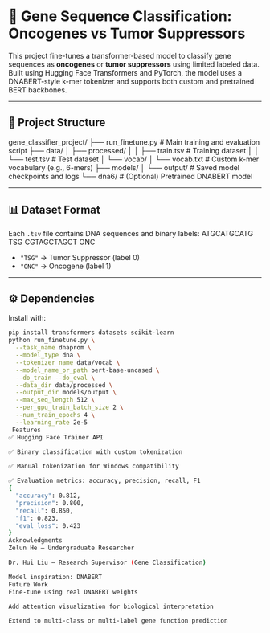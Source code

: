 # 🧬 Gene Sequence Classification: Oncogenes vs Tumor Suppressors

This project fine-tunes a transformer-based model to classify gene sequences as **oncogenes** or **tumor suppressors** using limited labeled data. Built using Hugging Face Transformers and PyTorch, the model uses a DNABERT-style k-mer tokenizer and supports both custom and pretrained BERT backbones.

---

## 📁 Project Structure
gene_classifier_project/
├── run_finetune.py # Main training and evaluation script
├── data/
│ ├── processed/
│ │ ├── train.tsv # Training dataset
│ │ └── test.tsv # Test dataset
│ └── vocab/
│ └── vocab.txt # Custom k-mer vocabulary (e.g., 6-mers)
├── models/
│ └── output/ # Saved model checkpoints and logs
└── dna6/ # (Optional) Pretrained DNABERT model

---

## 📊 Dataset Format

Each `.tsv` file contains DNA sequences and binary labels:
<sequence> <label>
ATGCATGCATG TSG
CGTAGCTAGCT ONC

- `"TSG"` → Tumor Suppressor (label 0)  
- `"ONC"` → Oncogene (label 1)

---

## ⚙️ Dependencies

Install with:

```bash
pip install transformers datasets scikit-learn
python run_finetune.py \
  --task_name dnaprom \
  --model_type dna \
  --tokenizer_name data/vocab \
  --model_name_or_path bert-base-uncased \
  --do_train --do_eval \
  --data_dir data/processed \
  --output_dir models/output \
  --max_seq_length 512 \
  --per_gpu_train_batch_size 2 \
  --num_train_epochs 4 \
  --learning_rate 2e-5
 Features
✅ Hugging Face Trainer API

✅ Binary classification with custom tokenization

✅ Manual tokenization for Windows compatibility

✅ Evaluation metrics: accuracy, precision, recall, F1
{
  "accuracy": 0.812,
  "precision": 0.800,
  "recall": 0.850,
  "f1": 0.823,
  "eval_loss": 0.423
}
Acknowledgments
Zelun He – Undergraduate Researcher

Dr. Hui Liu – Research Supervisor (Gene Classification)

Model inspiration: DNABERT
Future Work
Fine-tune using real DNABERT weights

Add attention visualization for biological interpretation

Extend to multi-class or multi-label gene function prediction
